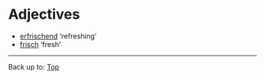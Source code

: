 # Adjectives

- [erfrischend](e/er/erfrischend.md) ‘refreshing’
- [frisch](f/fr/frisch.md) ‘fresh’

----

Back up to: [Top](../index.md)

